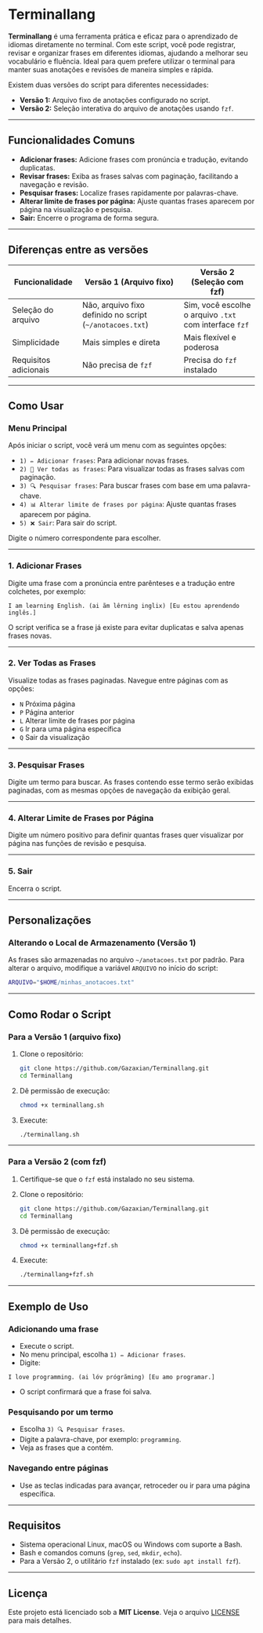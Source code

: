 # Terminallang

**Terminallang** é uma ferramenta prática e eficaz para o aprendizado de idiomas diretamente no terminal. Com este script, você pode registrar, revisar e organizar frases em diferentes idiomas, ajudando a melhorar seu vocabulário e fluência. Ideal para quem prefere utilizar o terminal para manter suas anotações e revisões de maneira simples e rápida.

Existem duas versões do script para diferentes necessidades:

* **Versão 1:** Arquivo fixo de anotações configurado no script.
* **Versão 2:** Seleção interativa do arquivo de anotações usando `fzf`.

---

## Funcionalidades Comuns

* **Adicionar frases:** Adicione frases com pronúncia e tradução, evitando duplicatas.
* **Revisar frases:** Exiba as frases salvas com paginação, facilitando a navegação e revisão.
* **Pesquisar frases:** Localize frases rapidamente por palavras-chave.
* **Alterar limite de frases por página:** Ajuste quantas frases aparecem por página na visualização e pesquisa.
* **Sair:** Encerre o programa de forma segura.

---

## Diferenças entre as versões

| Funcionalidade        | Versão 1 (Arquivo fixo)                                  | Versão 2 (Seleção com fzf)                             |
| --------------------- | -------------------------------------------------------- | ------------------------------------------------------ |
| Seleção do arquivo    | Não, arquivo fixo definido no script (`~/anotacoes.txt`) | Sim, você escolhe o arquivo `.txt` com interface `fzf` |
| Simplicidade          | Mais simples e direta                                    | Mais flexível e poderosa                               |
| Requisitos adicionais | Não precisa de `fzf`                                     | Precisa do `fzf` instalado                             |

---

## Como Usar

### Menu Principal

Após iniciar o script, você verá um menu com as seguintes opções:

* `1) ✏️ Adicionar frases`: Para adicionar novas frases.
* `2) 📖 Ver todas as frases`: Para visualizar todas as frases salvas com paginação.
* `3) 🔍 Pesquisar frases`: Para buscar frases com base em uma palavra-chave.
* `4) 📊 Alterar limite de frases por página`: Ajuste quantas frases aparecem por página.
* `5) ❌ Sair`: Para sair do script.

Digite o número correspondente para escolher.

---

### 1. Adicionar Frases

Digite uma frase com a pronúncia entre parênteses e a tradução entre colchetes, por exemplo:

```
I am learning English. (ai ãm lêrning inglix) [Eu estou aprendendo inglês.]
```

O script verifica se a frase já existe para evitar duplicatas e salva apenas frases novas.

---

### 2. Ver Todas as Frases

Visualize todas as frases paginadas. Navegue entre páginas com as opções:

* `N` Próxima página
* `P` Página anterior
* `L` Alterar limite de frases por página
* `G` Ir para uma página específica
* `Q` Sair da visualização

---

### 3. Pesquisar Frases

Digite um termo para buscar. As frases contendo esse termo serão exibidas paginadas, com as mesmas opções de navegação da exibição geral.

---

### 4. Alterar Limite de Frases por Página

Digite um número positivo para definir quantas frases quer visualizar por página nas funções de revisão e pesquisa.

---

### 5. Sair

Encerra o script.

---

## Personalizações

### Alterando o Local de Armazenamento (Versão 1)

As frases são armazenadas no arquivo `~/anotacoes.txt` por padrão. Para alterar o arquivo, modifique a variável `ARQUIVO` no início do script:

```bash
ARQUIVO="$HOME/minhas_anotacoes.txt"
```

---

## Como Rodar o Script

### Para a Versão 1 (arquivo fixo)

1. Clone o repositório:

   ```bash
   git clone https://github.com/Gazaxian/Terminallang.git
   cd Terminallang
   ```

2. Dê permissão de execução:

   ```bash
   chmod +x terminallang.sh
   ```

3. Execute:

   ```bash
   ./terminallang.sh
   ```

---

### Para a Versão 2 (com fzf)

1. Certifique-se que o `fzf` está instalado no seu sistema.

2. Clone o repositório:

   ```bash
   git clone https://github.com/Gazaxian/Terminallang.git
   cd Terminallang
   ```

3. Dê permissão de execução:

   ```bash
   chmod +x terminallang+fzf.sh
   ```

4. Execute:

   ```bash
   ./terminallang+fzf.sh
   ```

---

## Exemplo de Uso

### Adicionando uma frase

* Execute o script.
* No menu principal, escolha `1) ✏️ Adicionar frases`.
* Digite:

```
I love programming. (ai lóv prógrãming) [Eu amo programar.]
```

* O script confirmará que a frase foi salva.

### Pesquisando por um termo

* Escolha `3) 🔍 Pesquisar frases`.
* Digite a palavra-chave, por exemplo: `programming`.
* Veja as frases que a contém.

### Navegando entre páginas

* Use as teclas indicadas para avançar, retroceder ou ir para uma página específica.

---

## Requisitos

* Sistema operacional Linux, macOS ou Windows com suporte a Bash.
* Bash e comandos comuns (`grep`, `sed`, `mkdir`, `echo`).
* Para a Versão 2, o utilitário `fzf` instalado (ex: `sudo apt install fzf`).

---

## Licença

Este projeto está licenciado sob a **MIT License**. Veja o arquivo [LICENSE](LICENSE) para mais detalhes.

